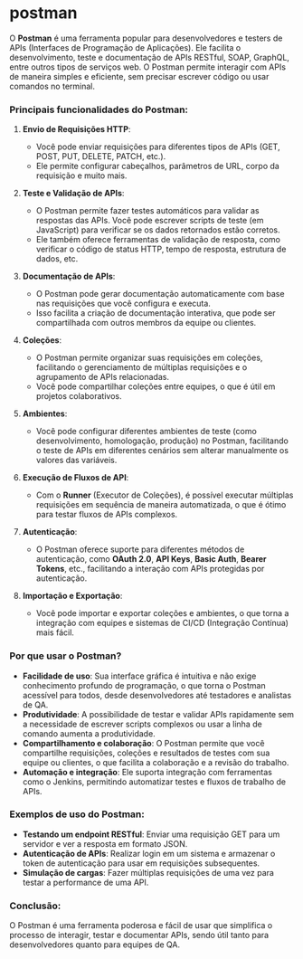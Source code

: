 # postman

O **Postman** é uma ferramenta popular para desenvolvedores e testers de APIs (Interfaces de Programação de Aplicações). Ele facilita o desenvolvimento, teste e documentação de APIs RESTful, SOAP, GraphQL, entre outros tipos de serviços web. O Postman permite interagir com APIs de maneira simples e eficiente, sem precisar escrever código ou usar comandos no terminal.

### Principais funcionalidades do Postman:

1. **Envio de Requisições HTTP**:
   - Você pode enviar requisições para diferentes tipos de APIs (GET, POST, PUT, DELETE, PATCH, etc.).
   - Ele permite configurar cabeçalhos, parâmetros de URL, corpo da requisição e muito mais.

2. **Teste e Validação de APIs**:
   - O Postman permite fazer testes automáticos para validar as respostas das APIs. Você pode escrever scripts de teste (em JavaScript) para verificar se os dados retornados estão corretos.
   - Ele também oferece ferramentas de validação de resposta, como verificar o código de status HTTP, tempo de resposta, estrutura de dados, etc.

3. **Documentação de APIs**:
   - O Postman pode gerar documentação automaticamente com base nas requisições que você configura e executa.
   - Isso facilita a criação de documentação interativa, que pode ser compartilhada com outros membros da equipe ou clientes.

4. **Coleções**:
   - O Postman permite organizar suas requisições em coleções, facilitando o gerenciamento de múltiplas requisições e o agrupamento de APIs relacionadas.
   - Você pode compartilhar coleções entre equipes, o que é útil em projetos colaborativos.

5. **Ambientes**:
   - Você pode configurar diferentes ambientes de teste (como desenvolvimento, homologação, produção) no Postman, facilitando o teste de APIs em diferentes cenários sem alterar manualmente os valores das variáveis.

6. **Execução de Fluxos de API**:
   - Com o **Runner** (Executor de Coleções), é possível executar múltiplas requisições em sequência de maneira automatizada, o que é ótimo para testar fluxos de APIs complexos.

7. **Autenticação**:
   - O Postman oferece suporte para diferentes métodos de autenticação, como **OAuth 2.0**, **API Keys**, **Basic Auth**, **Bearer Tokens**, etc., facilitando a interação com APIs protegidas por autenticação.

8. **Importação e Exportação**:
   - Você pode importar e exportar coleções e ambientes, o que torna a integração com equipes e sistemas de CI/CD (Integração Contínua) mais fácil.

### Por que usar o Postman?

- **Facilidade de uso**: Sua interface gráfica é intuitiva e não exige conhecimento profundo de programação, o que torna o Postman acessível para todos, desde desenvolvedores até testadores e analistas de QA.
- **Produtividade**: A possibilidade de testar e validar APIs rapidamente sem a necessidade de escrever scripts complexos ou usar a linha de comando aumenta a produtividade.
- **Compartilhamento e colaboração**: O Postman permite que você compartilhe requisições, coleções e resultados de testes com sua equipe ou clientes, o que facilita a colaboração e a revisão do trabalho.
- **Automação e integração**: Ele suporta integração com ferramentas como o Jenkins, permitindo automatizar testes e fluxos de trabalho de APIs.

### Exemplos de uso do Postman:

- **Testando um endpoint RESTful**: Enviar uma requisição GET para um servidor e ver a resposta em formato JSON.
- **Autenticação de APIs**: Realizar login em um sistema e armazenar o token de autenticação para usar em requisições subsequentes.
- **Simulação de cargas**: Fazer múltiplas requisições de uma vez para testar a performance de uma API.

### Conclusão:
O Postman é uma ferramenta poderosa e fácil de usar que simplifica o processo de interagir, testar e documentar APIs, sendo útil tanto para desenvolvedores quanto para equipes de QA.
